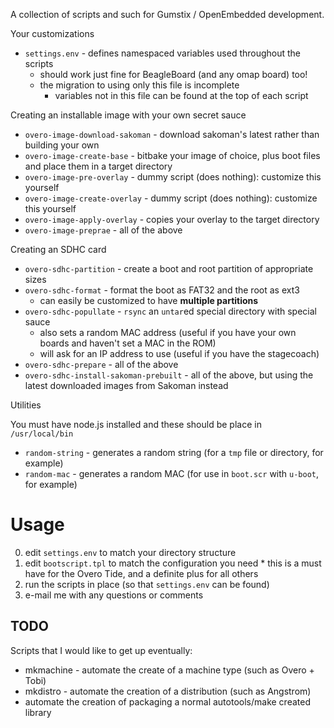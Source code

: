 A collection of scripts and such for Gumstix / OpenEmbedded development.

Your customizations

  * `settings.env` - defines namespaced variables used throughout the scripts
    * should work just fine for BeagleBoard (and any omap board) too!
    * the migration to using only this file is incomplete
      * variables not in this file can be found at the top of each script

Creating an installable image with your own secret sauce

  * `overo-image-download-sakoman` - download sakoman's latest rather than building your own
  * `overo-image-create-base` - bitbake your image of choice, plus boot files and place them in a target directory
  * `overo-image-pre-overlay` - dummy script (does nothing): customize this yourself
  * `overo-image-create-overlay` - dummy script (does nothing): customize this yourself
  * `overo-image-apply-overlay` - copies your overlay to the target directory
  * `overo-image-preprae` - all of the above

Creating an SDHC card

  * `overo-sdhc-partition` - create a boot and root partition of appropriate sizes
  * `overo-sdhc-format` - format the boot as FAT32 and the root as ext3
    * can easily be customized to have **multiple partitions**
  * `overo-sdhc-popullate` - `rsync` an `untar`ed special directory with special sauce
    * also sets a random MAC address (useful if you have your own boards and haven't set a MAC in the ROM)
    * will ask for an IP address to use (useful if you have the stagecoach)
  * `overo-sdhc-prepare` - all of the above
  * `overo-sdhc-install-sakoman-prebuilt` - all of the above, but using the latest downloaded images from Sakoman instead

Utilities

You must have node.js installed and these should be place in `/usr/local/bin`

  * `random-string` - generates a random string (for a `tmp` file or directory, for example)
  * `random-mac` - generates a random MAC (for use in `boot.scr` with `u-boot`, for example)

Usage
====

  0. edit `settings.env` to match your directory structure
  0. edit `bootscript.tpl` to match the configuration you need
    * this is a must have for the Overo Tide, and a definite plus for all others
  0. run the scripts in place (so that `settings.env` can be found)
  0. e-mail me with any questions or comments

TODO
----

Scripts that I would like to get up eventually:

  * mkmachine - automate the create of a machine type (such as Overo + Tobi)
  * mkdistro - automate the creation of a distribution (such as Angstrom)
  * automate the creation of packaging a normal autotools/make created library
